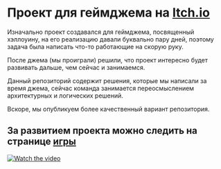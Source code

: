 # Проект для геймджема на [Itch.io](https://itch.io/)

Изначально проект создавался для геймджема, посвященный хэллоуину, на его реализацию давали буквально пару дней, поэтому задача была написать что-то работающие на скорую руку.

После джема (мы проиграли) решили, что проект интересно будет развивать дальше, чем сейчас и занимаемся.

Данный репозиторий содержит решения, которые мы написали за время джема, сейчас команда занимается переосмыслением архитектурных и логических решений.

Вскоре, мы опубликуем более качественный вариант репозитория.

## За развитием проекта можно следить на странице [игры](https://glzmo.itch.io/good-day-in-hell) 


[![Watch the video](https://github.com/HalloweenJam/JamRepository/assets/113930263/57aaebc4-76ba-44b7-8603-7fbad4ce6cd1)](https://www.youtube.com/watch?v=HQP2hxj52OI&feature=youtu.be)
